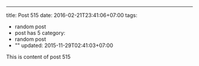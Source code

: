 ---
title: Post 515
date: 2016-02-21T23:41:06+07:00
tags:
  - random post
  - post has 5
category:
  - random post
  - ""
updated: 2015-11-29T02:41:03+07:00

This is content of post 515